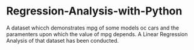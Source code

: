 # Regression-Analysis-with-Python
A dataset whicch demonstrates mpg of some models oc cars and the paramenters upon which the value of mpg depends. A Linear Regression Analysis of that dataset has been conducted.  
